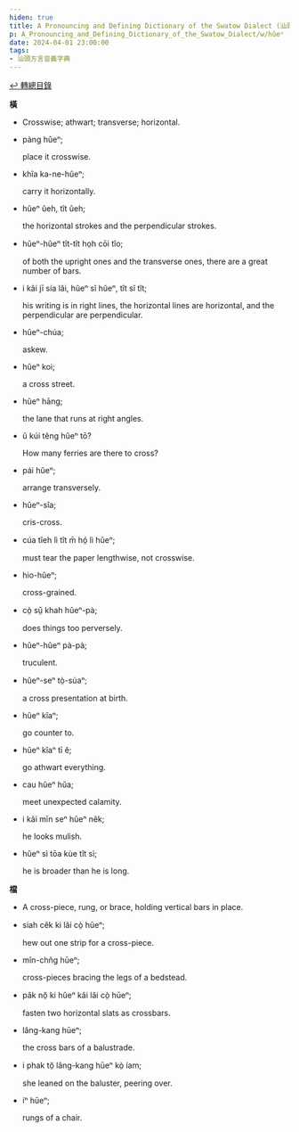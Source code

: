 ```yaml
---
hiden: true
title: A Pronouncing and Defining Dictionary of the Swatow Dialect (汕頭方言音義字典) / hûeⁿ
p: A_Pronouncing_and_Defining_Dictionary_of_the_Swatow_Dialect/w/hûeⁿ
date: 2024-04-01 23:00:00
tags: 
- 汕頭方言音義字典
---
```


[↩️ 轉總目錄](/A_Pronouncing_and_Defining_Dictionary_of_the_Swatow_Dialect)


**橫**
- Crosswise; athwart; transverse; horizontal.

- pàng hûeⁿ;

  place it crosswise.

- khîa ka-ne-hûeⁿ;

  carry it horizontally.

- hûeⁿ ûeh, tît ûeh;

  the horizontal strokes and the perpendicular strokes.

- hûeⁿ-hûeⁿ tît-tît ho̤h cōi tîo;

  of both the upright ones and the transverse ones, there are a great number of bars.

- i kâi jī sía lâi, hûeⁿ sĭ hûeⁿ, tît sĭ tît;

  his writing is in right lines, the horizontal lines are horizontal, and the perpendicular are perpendicular.

- hûeⁿ-chúa;

  askew.

- hûeⁿ koi;

  a cross street.

- hûeⁿ hāng;

  the lane that runs at right angles.

- ŭ kúi têng hûeⁿ tō?

  How many ferries are there to cross?

- pái hûeⁿ;

  arrange transversely.

- hûeⁿ-sîa;

  cris-cross.

- cúa tîeh lì tît m̄ hó̤ lì hûeⁿ;

  must tear the paper lengthwise, not crosswise.

- hio-hûeⁿ;

  cross-grained.

- cò̤ sṳ̄ khah hûeⁿ-pà;

  does things too perversely.

- hûeⁿ-hûeⁿ pà-pà;

  truculent.

- hûeⁿ-seⁿ tò̤-súaⁿ;

  a cross presentation at birth.

- hûeⁿ kîaⁿ;

  go counter to.

- hûeⁿ kîaⁿ tī ĕ;

  go athwart everything.

- cau hûeⁿ hŭa;

  meet unexpected calamity.

- i kâi mīn seⁿ hûeⁿ nêk;

  he looks mulish.

- hûeⁿ sì tōa kùe tît sì;

  he is broader than he is long.

**檔**
- A cross-piece, rung, or brace, holding vertical bars in place.

- siah cêk ki lâi cò̤ hūeⁿ;

  hew out one strip for a cross-piece.

- mîn-chn̂g hūeⁿ;

  cross-pieces bracing the legs of a bedstead.

- pâk nŏ̤ ki hûeⁿ kâi lâi cò̤ hūeⁿ;

  fasten two horizontal slats as crossbars.

- lâng-kang hūeⁿ;

  the cross bars of a balustrade.

- i phak tŏ̤ lâng-kang hūeⁿ kò̤ íam;

  she leaned on the baluster, peering over.

- íⁿ hūeⁿ;

  rungs of a chair.